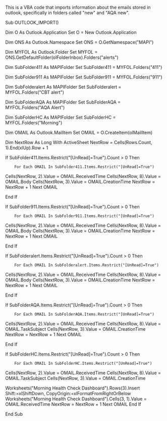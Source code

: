 This is a VBA code that imports information about the emails stored in outlook, specifically in folders called "new" and "AQA new".

Sub OUTLOOK_IMPORT()

Dim O As Outlook.Application
Set O = New Outlook.Application

Dim ONS As Outlook.Namespace
Set ONS = O.GetNamespace("MAPI")

Dim MYFOL As Outlook.Folder
Set MYFOL = ONS.GetDefaultFolder(olFolderInbox).Folders("alerts")

Dim SubFolder411 As MAPIFolder
Set SubFolder411 = MYFOL.Folders("411")

Dim SubFolder911 As MAPIFolder
Set SubFolder911 = MYFOL.Folders("911")

Dim SubFolderalert As MAPIFolder
Set SubFolderalert = MYFOL.Folders("CBT alert")

Dim SubFolderAQA As MAPIFolder
Set SubFolderAQA = MYFOL.Folders("AQA Alert")

Dim SubFolderHC As MAPIFolder
Set SubFolderHC = MYFOL.Folders("Morning")


Dim OMAIL As Outlook.MailItem
Set OMAIL = O.CreateItem(olMailItem)

Dim NextRow As Long
With ActiveSheet
NextRow = Cells(Rows.Count, 1).End(xlUp).Row + 1

If SubFolder411.Items.Restrict("[UnRead]=True").Count > 0 Then
    
        For Each OMAIL In SubFolder411.Items.Restrict("[UnRead]=True")

Cells(NextRow, 2).Value = OMAIL.ReceivedTime
Cells(NextRow, 8).Value = OMAIL.Body
Cells(NextRow, 3).Value = OMAIL.CreationTime
NextRow = NextRow + 1
Next OMAIL

End If

If SubFolder911.Items.Restrict("[UnRead]=True").Count > 0 Then
    
        For Each OMAIL In SubFolder911.Items.Restrict("[UnRead]=True")

Cells(NextRow, 2).Value = OMAIL.ReceivedTime
Cells(NextRow, 8).Value = OMAIL.Body
Cells(NextRow, 3).Value = OMAIL.CreationTime
NextRow = NextRow + 1
Next OMAIL

End If



If SubFolderalert.Items.Restrict("[UnRead]=True").Count > 0 Then
    
        For Each OMAIL In SubFolderalert.Items.Restrict("[UnRead]=True")

Cells(NextRow, 2).Value = OMAIL.ReceivedTime
Cells(NextRow, 8).Value = OMAIL.Body
Cells(NextRow, 3).Value = OMAIL.CreationTime
NextRow = NextRow + 1
Next OMAIL

End If


If SubFolderAQA.Items.Restrict("[UnRead]=True").Count > 0 Then
    
        For Each OMAIL In SubFolderAQA.Items.Restrict("[UnRead]=True")

Cells(NextRow, 2).Value = OMAIL.ReceivedTime
Cells(NextRow, 8).Value = OMAIL.TaskSubject
Cells(NextRow, 3).Value = OMAIL.CreationTime
NextRow = NextRow + 1
Next OMAIL

End If

If SubFolderHC.Items.Restrict("[UnRead]=True").Count > 0 Then
    
        For Each OMAIL In SubFolderHC.Items.Restrict("[UnRead]=True")

Cells(NextRow, 2).Value = OMAIL.ReceivedTime
Cells(NextRow, 8).Value = OMAIL.TaskSubject
Cells(NextRow, 3).Value = OMAIL.CreationTime

Worksheets("Morning Health Check Dashboard").Rows(3).Insert Shift:=xlShiftDown, CopyOrigin:=xlFormatFromRightOrBelow
Worksheets("Morning Health Check Dashboard").Cells(3, 1).Value = OMAIL.ReceivedTime
NextRow = NextRow + 1
Next OMAIL
End If



End Sub
